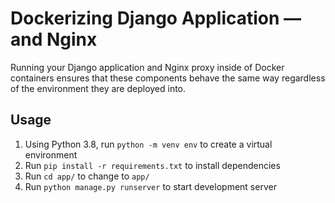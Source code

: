 # Dockerizing Django Application — and Nginx

Running your Django application and Nginx proxy inside of Docker containers ensures that these components behave the same way regardless of the environment they are deployed into.


## Usage

 1. Using Python 3.8, run `python -m venv env` to create a virtual environment
 2. Run `pip install -r requirements.txt` to install dependencies
 3. Run `cd app/` to change to `app/`
 3. Run `python manage.py runserver` to start development server
